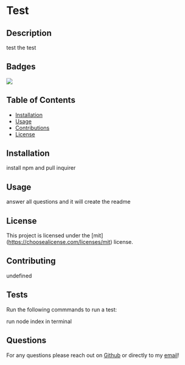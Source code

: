 # Test

## Description 

test the test

## Badges

![](https://img.shields.io/static/v1?label=license&message=mit&color=brightgreen?style=plastic&logo=appveyor)

## Table of Contents

* [Installation](#installation)
* [Usage](#usage)
* [Contributions](#contributing)
* [License](#license)


## Installation

install npm and pull inquirer


## Usage 

answer all questions and it will create the readme 


## License

This project is licensed under the [mit] (https://choosealicense.com/licenses/mit) license.


## Contributing

undefined 


## Tests

Run the following commmands to run a test:

run node index in terminal 

## Questions

For any questions please reach out on [Github]( https://github.com/CucciPro/) or directly to my [email](test@test.test)!

